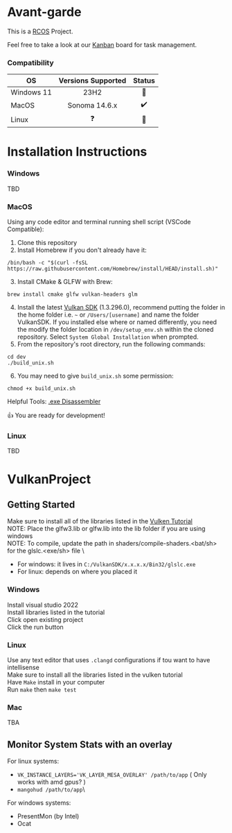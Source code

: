 # Avant-garde
This is a [RCOS](https://handbook.rcos.io/) Project.

Feel free to take a look at our [Kanban](https://docs.google.com/drawings/d/1AZ96UuH22W9aF4FDUhVJ3GPxuHaQv0s0LfwgRhOCg70/edit?usp=sharing) board for task management.

### Compatibility
| OS | Versions Supported | Status |
| - | :-: | :-: |
| Windows 11 | 23H2 | 🚫 |
| MacOS | Sonoma 14.6.x | ✔️ |
| Linux | ❓ | 🚫 |

# Installation Instructions

### Windows
TBD

### MacOS
Using any code editor and terminal running shell script (VSCode Compatible):
1. Clone this repository
2. Install Homebrew if you don't already have it:
```
/bin/bash -c "$(curl -fsSL https://raw.githubusercontent.com/Homebrew/install/HEAD/install.sh)"
```
3. Install CMake & GLFW with Brew:
```
brew install cmake glfw vulkan-headers glm
```
4. Install the latest [Vulkan SDK](https://vulkan.lunarg.com/sdk/home#mac) (1.3.296.0), recommend putting the folder in the home folder i.e. `~` or `/Users/[username]` and name the folder VulkanSDK. If you installed else where or named differently, you need the modify the folder location in `/dev/setup_env.sh` within the cloned repository. Select `System Global Installation` when prompted.
5. From the repository's root directory, run the following commands:
```
cd dev
./build_unix.sh
```
6. You may need to give `build_unix.sh` some permission:
```
chmod +x build_unix.sh
```
Helpful Tools: [.exe Disassembler](https://dogbolt.org/)

👍 You are ready for development!

### Linux
TBD

# VulkanProject

## Getting Started
Make sure to install all of the libraries listed in the [Vulken Tutorial](https://vulkan-tutorial.com/Development_environment)\
NOTE: Place the glfw3.lib or glfw.lib into the lib folder if you are using windows \
NOTE: To compile, update the path in shaders/compile-shaders.<bat/sh> for the glslc.<exe/sh> file \
- For windows: it lives in `C:/VulkanSDK/x.x.x.x/Bin32/glslc.exe`
- For linux: depends on where you placed it

### Windows
Install visual studio 2022\
Install libraries listed in the tutorial\
Click open existing project\
Click the run button

### Linux
Use any text editor that uses `.clangd` configurations if tou want to have intellisense\
Make sure to install all the libraries listed in the vulken tutorial\
Have `Make` install in your computer\
Run `make` then `make test`

### Mac
TBA

## Monitor System Stats with an overlay
For linux systems:
- `VK_INSTANCE_LAYERS='VK_LAYER_MESA_OVERLAY' /path/to/app` ( Only works with amd gpus? )
- `mangohud /path/to/app`\

For windows systems:
- PresentMon (by Intel)
- Ocat
